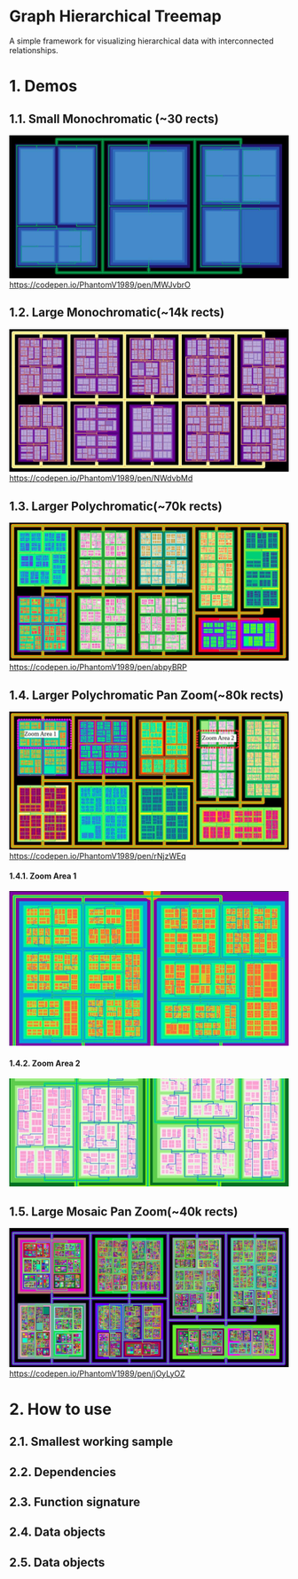# Graph Hierarchical Treemap
A simple framework for visualizing hierarchical data with interconnected relationships.


# 1. Demos
## 1.1. Small Monochromatic (~30 rects)
![alt text](https://github.com/PhantomV1989/GraphHierarchicalTreemap/raw/master/demos/img/smallMonochromatic_36.jpg)https://codepen.io/PhantomV1989/pen/MWJvbrO

## 1.2. Large Monochromatic(~14k rects)
![alt text](https://github.com/PhantomV1989/GraphHierarchicalTreemap/raw/master/demos/img/largeMonochromatic_13941.jpg)https://codepen.io/PhantomV1989/pen/NWdvbMd

## 1.3. Larger Polychromatic(~70k rects)
![alt text](https://github.com/PhantomV1989/GraphHierarchicalTreemap/raw/master/demos/img/largePolychromatic_74938.jpg)https://codepen.io/PhantomV1989/pen/abpyBRP

## 1.4. Larger Polychromatic Pan Zoom(~80k rects)
![alt text](https://github.com/PhantomV1989/GraphHierarchicalTreemap/raw/master/demos/img/largePolychromaticPanZoom_84937.jpg)https://codepen.io/PhantomV1989/pen/rNjzWEq
#### 1.4.1. Zoom Area 1
![alt text](https://github.com/PhantomV1989/GraphHierarchicalTreemap/raw/master/demos/img/zoomArea1.jpg)
#### 1.4.2. Zoom Area 2
![alt text](https://github.com/PhantomV1989/GraphHierarchicalTreemap/raw/master/demos/img/zoomArea2.jpg)
## 1.5. Large Mosaic Pan Zoom(~40k rects)
![alt text](https://github.com/PhantomV1989/GraphHierarchicalTreemap/raw/master/demos/img/largeMosaicPanZoom_45810.jpg)https://codepen.io/PhantomV1989/pen/jOyLyOZ


# 2. How to use
## 2.1. Smallest working sample

## 2.2. Dependencies
## 2.3. Function signature
## 2.4. Data objects
## 2.5. Data objects